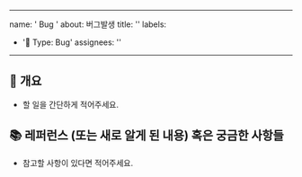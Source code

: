 
---
name: ' Bug '
about: 버그발생
title: ''
labels:
- '🐞 Type: Bug'
  assignees: ''

---

## 📌 개요
- 할 일을 간단하게 적어주세요.



## 📚 레퍼런스 (또는 새로 알게 된 내용) 혹은 궁금한 사항들
- 참고할 사항이 있다면 적어주세요.


